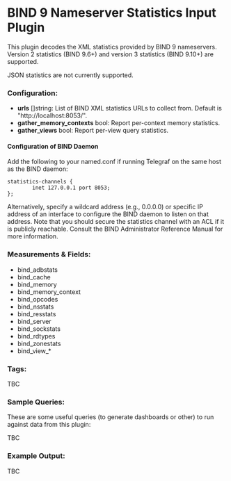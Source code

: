 # BIND 9 Nameserver Statistics Input Plugin

This plugin decodes the XML statistics provided by BIND 9 nameservers. Version 2 statistics
(BIND 9.6+) and version 3 statistics (BIND 9.10+) are supported.

JSON statistics are not currently supported.

### Configuration:

- **urls** []string: List of BIND XML statistics URLs to collect from. Default is
  "http://localhost:8053/".
- **gather_memory_contexts** bool: Report per-context memory statistics.
- **gather_views** bool: Report per-view query statistics.

#### Configuration of BIND Daemon

Add the following to your named.conf if running Telegraf on the same host as the BIND daemon:
```
statistics-channels {
        inet 127.0.0.1 port 8053;
};
```

Alternatively, specify a wildcard address (e.g., 0.0.0.0) or specific IP address of an interface to
configure the BIND daemon to listen on that address. Note that you should secure the statistics
channel with an ACL if it is publicly reachable. Consult the BIND Administrator Reference Manual
for more information.

### Measurements & Fields:

- bind_adbstats
- bind_cache
- bind_memory
- bind_memory_context
- bind_opcodes
- bind_nsstats
- bind_resstats
- bind_server
- bind_sockstats
- bind_rdtypes
- bind_zonestats
- bind_view_*

### Tags:

TBC

### Sample Queries:

These are some useful queries (to generate dashboards or other) to run against data from this
plugin:

TBC

### Example Output:

TBC
